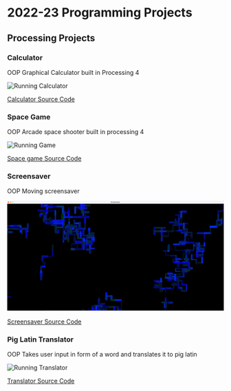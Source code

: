 # 2022-23 Programming Projects

## Processing Projects

### Calculator
OOP Graphical Calculator built in Processing 4

![Running Calculator](https://github.com/Brycet14/programming1portfolio/blob/main/images/Calcrun.png?raw=true)

[Calculator Source Code](https://github.com/Brycet14/programming1portfolio/tree/main/src/calc)

### Space Game
OOP Arcade space shooter built in processing 4

![Running Game]()

[Space game Source Code](https://github.com/Brycet14/programming1portfolio/tree/main/src/Spacegame)

### Screensaver
OOP Moving screensaver

![Running Screensaver](https://github.com/Brycet14/programmingportfolio/blob/main/images/Scrensaverss.png)

[Screensaver Source Code](https://github.com/Brycet14/programmingportfolio/tree/main/src/screensaver)

### Pig Latin Translator
OOP Takes user input in form of a word and translates it to pig latin

![Running Translator]()

[Translator Source Code]()
